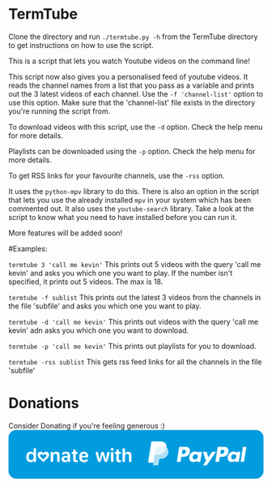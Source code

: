 # TermTube

Clone the directory and run `./termtube.py -h` from the TermTube directory to get instructions on how to use the script.

This is a script that lets you watch Youtube videos on the command line!

This script now also gives you a personalised feed of youtube videos. It reads the channel names from a list that you pass as a variable and prints out the 3 latest videos of each channel. Use the `-f 'channel-list'` option to use this option. Make sure that the 'channel-list' file exists in the directory you're running the script from.

To download videos with this script, use the `-d` option. Check the help menu for more details.

Playlists can be downloaded using the `-p` option. Check the help menu for more details.

To get RSS links for your favourite channels, use the `-rss` option.

It uses the `python-mpv` library to do this. There is also an option in the script that lets you use the already installed `mpv` in your system which has been commented out. It also uses the `youtube-search` library. Take a look at the script to know what you need to have installed before you can run it.

More features will be added soon!

#Examples:

`termtube 3 'call me kevin'`     This prints out 5 videos with the query 'call me kevin' and asks you which one you want to play. If the number isn't specified, it prints out 5 videos. The max is 18.

`termtube -f sublist`           This prints out the latest 3 videos from the channels in the file 'subfile' and asks you which one you want to play.

`termtube -d 'call me kevin'`    This prints out videos with the query 'call me kevin' adn asks you which one you want to download.

`termtube -p 'call me kevin'`    This prints out playlists for you to download.

`termtube -rss sublist`          This gets rss feed links for all the channels in the file 'subfile'

# Donations
Consider Donating if you're feeling generous :)
[![PayPal Donation Link](blue.svg "PayPal Donation Link")](https://www.paypal.me/feedmeplsthx)
